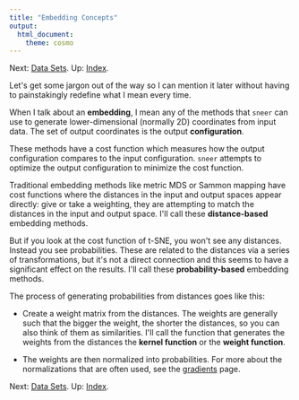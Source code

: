 ```yaml
---
title: "Embedding Concepts"
output:
  html_document:
    theme: cosmo
---
```


Next: [Data Sets](datasets.html). Up: [Index](index.html).

Let's get some jargon out of the way so I can mention it later without
having to painstakingly redefine what I mean every time.

When I talk about an **embedding**, I mean any of the methods that `sneer`
can use to generate lower-dimensional (normally 2D) coordinates from input 
data. The set of output coordinates is the output **configuration**.

These methods have a cost function which measures how the output configuration
compares to the input configuration. `sneer` attempts to optimize the 
output configuration to minimize the cost function.

Traditional embedding methods like metric MDS or Sammon mapping have cost 
functions where the distances in the input and output spaces appear directly:
give or take a weighting, they are attempting to match the distances in the
input and output space. I'll call these **distance-based** embedding methods.

But if you look at the cost function of t-SNE, you won't see any distances.
Instead you see probabilities. These are related to the distances via a series
of transformations, but it's not a direct connection and this seems to have a
significant effect on the results. I'll call these **probability-based** 
embedding methods.

The process of generating probabilities from distances goes like this:

* Create a weight matrix from the distances. The weights are generally such that 
  the bigger the weight, the shorter the distances, so you can also think of
  them as similarities. I'll call the function that generates the weights from 
  the distances the **kernel function** or the **weight function**.
  
* The weights are then normalized into probabilities. For more about the 
  normalizations that are often used, see the [gradients](gradients.html) page.

Next: [Data Sets](datasets.html). Up: [Index](index.html).



